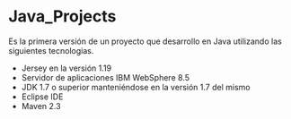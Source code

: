 # Java_Projects
Es la primera versión de un proyecto que desarrollo en Java utilizando las siguientes tecnologias.
  - Jersey en la versión 1.19
  - Servidor de aplicaciones IBM WebSphere  8.5
  - JDK 1.7 o superior manteniéndose en la versión 1.7 del mismo
  - Eclipse IDE
  - Maven 2.3
